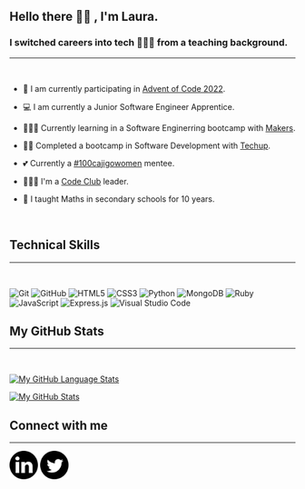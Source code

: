 
## Hello there 👋🏻 , I'm Laura. 
### I switched careers into tech 👩🏼‍💻 from a teaching background.  <br>
___

<br>

 - 🎄 I am currently participating in [Advent of Code 2022](https://adventofcode.com/2022/about).

 - 💻 I am currently a Junior Software Engineer Apprentice.

 - 🏋🏼‍♀️ Currently learning in a Software Enginerring bootcamp with [Makers](https://www.makers.tech/).

 - 💪🏼 Completed a bootcamp in Software Development with [Techup](https://techuponline.thinkific.com/).

 - 💕 Currently a [#100cajigowomen](http://www.structur3dpeople.co.uk/cajigo/) mentee.

 - 👩🏼‍🏫 I'm a [Code Club](https://codeclub.org/en/) leader.

 - 🧮 I taught Maths in secondary schools for 10 years.


<br>


## Technical Skills
___
<br>

![Git](https://img.shields.io/badge/git-%23F05033.svg?style=for-the-badge&logo=git&logoColor=white)
![GitHub](https://img.shields.io/badge/github-%23121011.svg?style=for-the-badge&logo=github&logoColor=white)
![HTML5](https://img.shields.io/badge/html5-%23E34F26.svg?style=for-the-badge&logo=html5&logoColor=white)
![CSS3](https://img.shields.io/badge/css3-%231572B6.svg?style=for-the-badge&logo=css3&logoColor=white)
![Python](https://img.shields.io/badge/python-3670A0?style=for-the-badge&logo=python&logoColor=ffdd54)
![MongoDB](https://img.shields.io/badge/MongoDB-%234ea94b.svg?style=for-the-badge&logo=mongodb&logoColor=white)
![Ruby](https://img.shields.io/badge/ruby-%23CC342D.svg?style=for-the-badge&logo=ruby&logoColor=white)
![JavaScript](https://img.shields.io/badge/javascript-%23323330.svg?style=for-the-badge&logo=javascript&logoColor=%23F7DF1E)
![Express.js](https://img.shields.io/badge/express.js-%23404d59.svg?style=for-the-badge&logo=express&logoColor=%2361DAFB)
![Visual Studio Code](https://img.shields.io/badge/Visual%20Studio%20Code-0078d7.svg?style=for-the-badge&logo=visual-studio-code&logoColor=white)

## My GitHub Stats
___
<br>

[![My GitHub Language Stats](https://github-readme-stats.vercel.app/api/top-langs/?username=lcleigh&langs_count=4&theme=gruvbox_light)]()

[![My GitHub Stats](https://github-readme-stats.vercel.app/api/?username=lcleigh&count_private=true&theme=gruvbox_light&showicons=true)]()

## Connect with me
___
<html>
<a href="https://www.linkedin.com/in/laura-leigh-7861bb196/"><img src="linkedin.png" width="50px"></a>
<a href="https://twitter.com/thismumcancode"><img src="twitter.png" width="50px"></a>


</html>





